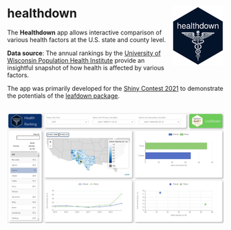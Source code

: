 # healthdown <img src='www/assets/images/hex-healthdown.png' align="right" height="139" /></a>
The **Healthdown** app allows interactive comparison of various health factors at the U.S. state and county level.

**Data source**: The annual rankings by the [University of Wisconsin Population Health Institute](https://www.countyhealthrankings.org/) provide an insightful snapshot of how health is affected by various factors.

The app was primarily developed for the [Shiny Contest 2021](https://blog.rstudio.com/2021/03/11/time-to-shiny/) to demonstrate the potentials of the [leafdown package](https://hoga-it.github.io/leafdown/index.html).

<br>
<img src='www/assets/images/screenshot.jpg'/>
